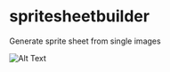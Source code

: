 # spritesheetbuilder
Generate sprite sheet from single images

![Alt Text](http://share.kevinloustau.fr/gifs/SpriteSheetBuilder.gif)
